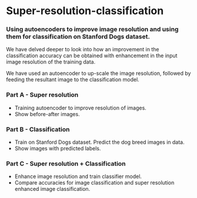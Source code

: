 # Super-resolution-classification
### Using autoencoders to improve image resolution and using them for classification on Stanford Dogs dataset.

We have delved deeper to look into how an improvement in the classification accuracy can be obtained with enhancement in the input image resolution of the training data.

We have used an autoencoder to up-scale the image resolution, followed by feeding the resultant image to the classification model.

### Part A - Super resolution 

- Training autoencoder to improve resolution of images.
- Show before-after images.

### Part B - Classification

- Train on Stanford Dogs dataset. Predict the dog breed images in data.
- Show images with predicted labels.

### Part C - Super resolution + Classification

- Enhance image resolution and train classifier model.
- Compare accuracies for image classification and super resolution enhanced image classification.
